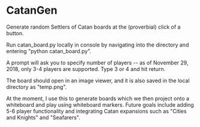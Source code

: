 # CatanGen

Generate random Settlers of Catan boards at the (proverbial) click of 
a button. 

Run catan_board.py locally in console by navigating into the directory
and entering "python catan_board.py".

A prompt will ask you to specify number of players -- as of November
29, 2018, only 3-4 players are supported. Type 3 or 4 and hit return.

The board should open in an image viewer, and it is also saved in the
local directory as "temp.png".

At the moment, I use this to generate boards which we then project onto
a whiteboard and play using whiteboard markers. Future goals include
adding 5-6 player functionality and integrating Catan expansions such
as "Cities and Knights" and "Seafarers". 